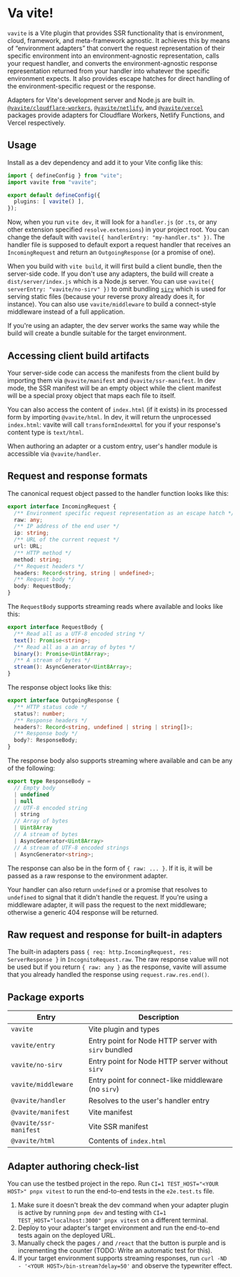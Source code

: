 # Va vite!

`vavite` is a Vite plugin that provides SSR functionality that is environment, cloud, framework, and meta-framework agnostic. It achieves this by means of “environment adapters” that convert the request representation of their specific environment into an environment-agnostic representation, calls your request handler, and converts the environment-agnostic response representation returned from your handler into whatever the specific environment expects. It also provides escape hatches for direct handling of the environment-specific request or the response.

Adapters for Vite's development server and Node.js are built in. [`@vavite/cloudflare-workers`](https://github.com/cyco130/vavite/blob/main/packages/cloudflare-workers), [`@vavite/netlify`](https://github.com/cyco130/vavite/blob/main/packages/netlify), and [`@vavite/vercel`](https://github.com/cyco130/vavite/blob/main/packages/vercel) packages provide adapters for Cloudflare Workers, Netlify Functions, and Vercel respectively.

## Usage

Install as a dev dependency and add it to your Vite config like this:

```ts
import { defineConfig } from "vite";
import vavite from "vavite";

export default defineConfig({
  plugins: [ vavite() ],
});
```

Now, when you run `vite dev`, it will look for a `handler.js` (or `.ts`, or any other extension specified `resolve.extensions`) in your project root. You can change the default with `vavite({ handlerEntry: "my-handler.ts" })`. The handler file is supposed to default export a request handler that receives an `IncomingRequest` and return an `OutgoingResponse` (or a promise of one).

When you build with `vite build`, it will first build a client bundle, then the server-side code. If you don't use any adapters, the build will create a `dist/server/index.js` which is a Node.js server. You can use `vavite({ serverEntry: "vavite/no-sirv" })` to omit bundling [`sirv`](https://github.com/lukeed/sirv) which is used for serving static files (because your reverse proxy already does it, for instance). You can also use `vavite/middleware` to build a connect-style middleware instead of a full application.

If you're using an adapter, the dev server works the same way while the build will create a bundle suitable for the target environment.

## Accessing client build artifacts

Your server-side code can access the manifests from the client build by importing them via `@vavite/manifest` and `@vavite/ssr-manifest`. In dev mode, the SSR manifest will be an empty object while the client manifest will be a special proxy object that maps each file to itself.

You can also access the content of `index.html` (if it exists) in its processed form by importing `@vavite/html`. In dev, it will return the unprocessed `index.html`: vavite will call `transformIndexHtml` for you if your response's content type is `text/html`.

When authoring an adapter or a custom entry, user's handler module is accessible via `@vavite/handler`.

## Request and response formats

The canonical request object passed to the handler function looks like this:

```ts
export interface IncomingRequest {
  /** Environment specific request representation as an escape hatch */
  raw: any;
  /** IP address of the end user */
  ip: string;
  /** URL of the current request */
  url: URL;
  /** HTTP method */
  method: string;
  /** Request headers */
  headers: Record<string, string | undefined>;
  /** Request body */
  body: RequestBody;
}
```

The `RequestBody` supports streaming reads where available and looks like this:

```ts
export interface RequestBody {
  /** Read all as a UTF-8 encoded string */
  text(): Promise<string>;
  /** Read all as a an array of bytes */
  binary(): Promise<Uint8Array>;
  /** A stream of bytes */
  stream(): AsyncGenerator<Uint8Array>;
}
```

The response object looks like this:

```ts
export interface OutgoingResponse {
  /** HTTP status code */
  status?: number;
  /** Response headers */
  headers?: Record<string, undefined | string | string[]>;
  /** Response body */
  body?: ResponseBody;
}
```

The response body also supports streaming where available and can be any of the following:

```ts
export type ResponseBody =
  // Empty body
  | undefined
  | null
  // UTF-8 encoded string
  | string
  // Array of bytes
  | Uint8Array
  // A stream of bytes
  | AsyncGenerator<Uint8Array>
  // A stream of UTF-8 encoded strings
  | AsyncGenerator<string>;
```

The response can also be in the form of `{ raw: ... }`. If it is, it will be passed as a raw response to the environment adapter.

Your handler can also return `undefined` or a promise that resolves to `undefined` to signal that it didn't handle the request. If you're using a middleware adapter, it will pass the request to the next middleware; otherwise a generic 404 response will be returned.

## Raw request and response for built-in adapters

The built-in adapters pass `{ req: http.IncomingRequest, res: ServerResponse }` in `IncognitoRequest.raw`. The raw response value will not be used but if you return `{ raw: any }` as the response, vavite will assume that you already handled the response using `request.raw.res.end()`.

## Package exports

| Entry                  | Description                                          |
| ---------------------- | ---------------------------------------------------- |
| `vavite`               | Vite plugin and types                                |
| `vavite/entry`         | Entry point for Node HTTP server with `sirv` bundled |
| `vavite/no-sirv`       | Entry point for Node HTTP server without `sirv`      |
| `vavite/middleware`    | Entry point for connect-like middleware (no `sirv`)  |
| `@vavite/handler`      | Resolves to the user's handler entry                 |
| `@vavite/manifest`     | Vite manifest                                        |
| `@vavite/ssr-manifest` | Vite SSR manifest                                    |
| `@vavite/html`         | Contents of `index.html`                             |

## Adapter authoring check-list

You can use the testbed project in the repo. Run `CI=1 TEST_HOST="<YOUR HOST>" pnpx vitest` to run the end-to-end tests in the `e2e.test.ts` file.

1. Make sure it doesn't break the dev command when your adapter plugin is active by running `pnpm dev` and testing with `CI=1 TEST_HOST="localhost:3000" pnpx vitest` on a different terminal.
2. Deploy to your adapter's target environment and run the end-to-end tests again on the deployed URL.
3. Manually check the pages `/` and `/react` that the button is purple and is incrementing the counter (TODO: Write an automatic test for this).
4. If your target environment supports streaming responses, run `curl -ND - '<YOUR HOST>/bin-stream?delay=50'` and observe the typewriter effect.
